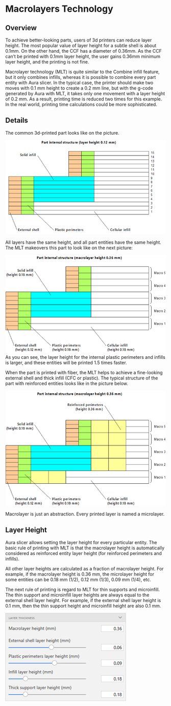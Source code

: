 # Macrolayers Technology

## Overview
To achieve better-looking parts, users of 3d printers can reduce layer height. The most popular value of layer height for a subtle shell is about 0.1mm. On the other hand, the CCF has a diameter of 0.36mm. As the CCF can’t be printed with 0.1mm layer height, the user gains 0.36mm minimum layer height, and the printing is not fine. 

Macrolayer technology (MLT) is quite similar to the Combine infill feature, but it only combines infills, whereas it is possible to combine every part entity with Aura slicer. In the typical case, the printer should make two moves with 0.1 mm height to create a 0.2 mm line, but with the g-code generated by Aura with MLT, it takes only one movement with a layer height of 0.2 mm. As a result, printing time is reduced two times for this example. In the real world, printing time calculations could be more sophisticated.


## Details
The common 3d-printed part looks like on the picture.

![Part without macrolayers](./media/no-macrolayers.png)

All layers have the same height, and all part entities have the same height. 
The MLT makeovers this part to look like on the next picture:

![Part with macrolayers](./media/macrolayers.png)
As you can see, the layer height for the internal plastic perimeters and infills is larger, and these entities will be printed 1.5 times faster. 

When the part is printed with fiber, the MLT helps to achieve a fine-looking external shell and thick infill (CFC or plastic). The typical structure of the part with reinforced entities looks like in the picture below. 

![Part with fiber](./media/macrolayers-fiber.png)

Macrolayer is just an abstraction. Every printed layer is named a microlayer.

## Layer Height
Aura slicer allows setting the layer height for every particular entity. The basic rule of printing with MLT is that the macrolayer height is automatically considered as reinforced entity layer height (for reinforced perimeters and infills).

All other layer heights are calculated as a fraction of macrolayer height. For example, if the macrolayer height is 0.36 mm, the microlayer height for some entities can be 0.18 mm (1/2), 0.12 mm (1/3), 0.09 mm (1/4), etc.

The next rule of printing is regard to MLT for thin supports and microinfill. The thin support and microinfill layer heights are always equal to the external shell layer height. For example, if the external shell layer height is 0.1 mm, then the thin support height and microinfill height are also 0.1 mm. 

![Layer heights](./media/layer-height.png)